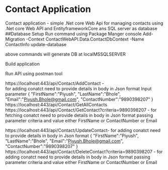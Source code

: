 # Contact Application 
Contact application - simple .Net core Web Api for managing contacts using .Net core Web API and EntityframeworkCore ans SQL server as database
##Database Setup
Run command using Package Manger console 
Add-Migration -Context ContactWebAPI.Data.ContactDbContext -Name ContactInfo
update-database

above commands will generate DB at localMSSQLSERVER

Build application 

Run API using postman tool

https://localhost:443/api/Contact/AddContact -  
for adding conatct need to provide details in body in Json format
Input parameter
{
	"FirstName":"Piyush",
	"LastName":"Bhole",
	"Email":"Piyush.Bhole@gmail.com",
	"ContactNumber":"9890398207"
}
https://localhost:443/api/Contact/GetAllContacts
https://localhost:443/api/Contact/GetContact?criteria=9890398207 -
for fetching conatct need to provide details in body in Json format
passing parameter criteria and value either FirstName or ContactNumber or Email

https://localhost:443/api/Contact/UpdateContact-
for adding conatct need to provide details in body in Json format
{
	"FirstName":"Piyush",
	"LastName":"Bhole",
	"Email":"Piyush.Bhole@gmail.com",
	"ContactNumber":"9890398207"
}
https://localhost:443/api/Contact/DeleteContact?criteria=9890398207 - 
for adding conatct need to provide details in body in Json format
passing parameter criteria and value either FirstName or ContactNumber or Email


